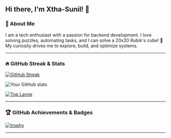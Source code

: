 ## Hi there, I'm Xtha-Sunil! 👋

### 🚀 About Me
I am a tech enthusiast with a passion for backend development. I love solving puzzles, automating tasks, and I can solve a 20x20 Rubik's cube! 🧩 My curiosity drives me to explore, build, and optimize systems.

---

### 🔥 GitHub Streak & Stats

[![GitHub Streak](https://streak-stats.demolab.com?user=Xtha-Sunil&theme=radical&hide_border=true)](https://git.io/streak-stats)

![Your GitHub stats](https://github-readme-stats.vercel.app/api?username=Xtha-Sunil&show_icons=true&hide_border=true&theme=radical)

[![Top Langs](https://github-readme-stats.vercel.app/api/top-langs/?username=Xtha-Sunil&layout=compact&theme=radical&hide_border=true)](https://github.com/anuraghazra/github-readme-stats)

---

### 🏆 GitHub Achievements & Badges

[![trophy](https://github-profile-trophy.vercel.app/?username=Xtha-Sunil&theme=radical)](https://github.com/ryo-ma/github-profile-trophy)

---
